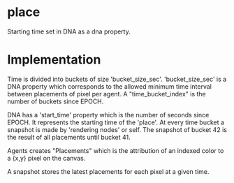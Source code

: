 # place

Starting time set in DNA as a dna property.

# Implementation

Time is divided into buckets of size 'bucket_size_sec'.
'bucket_size_sec' is a DNA property which corresponds to the allowed minimum time interval between placements of pixel per agent.
A "time_bucket_index" is the number of buckets since EPOCH.

DNA has a 'start_time' property which is the number of seconds since EPOCH.
It represents the starting time of the 'place'.
At every time bucket a snapshot is made by 'rendering nodes' or self.
The snapshot of bucket 42 is the result of all placements until bucket 41.


Agents creates "Placements" which is the attribution of an indexed color to a {x,y} pixel on the canvas.

A snapshot stores the latest placements for each pixel at a given time. 

